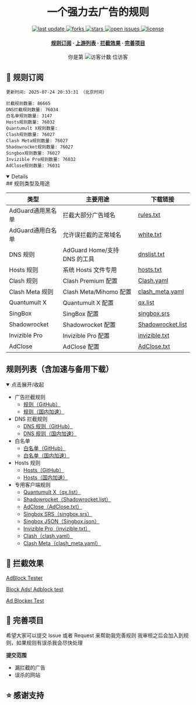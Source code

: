 <div align="center">
<h1 align="center"><br>一个强力去广告的规则</h1>
<p>
  <a href="https://github.com/045200/adbyebye">
    <img src="https://img.shields.io/github/last-commit/045200/adbyebye?style=flat-square" alt="last update" />
  </a>
  <a href="https://github.com/045200/adbyebye">
    <img src="https://img.shields.io/github/forks/045200/adbyebye?style=flat-square" alt="forks" />
  </a>
  <a href="https://github.com/045200/adbyebye">
    <img src="https://img.shields.io/github/stars/045200/adbyebye?style=flat-square" alt="stars" />
  </a>
  <a href="https://github.com/045200/adbyebye/issues/">
    <img src="https://img.shields.io/github/issues/045200/adbyebye?style=flat-square" alt="open issues" />
  </a>
  <a href="https://github.com/045200/adbyebye">
    <img src="https://img.shields.io/github/license/045200/adbyebye?style=flat-square" alt="license" />
  </a>
</p>

<h4>
    <a href="#a">规则订阅</a>
  <span> · </span>
    <a href="#b">上游列表</a>
  <span> · </span>
    <a href="#c">拦截效果</a>
  <span> · </span>
    <a href="#d">完善项目</a>
  </h4>

</div>

<div align="center">
  <!-- 访客计数，点击跳转到仓库主页 -->
你是第 <img src="https://profile-counter.glitch.me/045200/adbyebye/count.svg" alt="访客计数" /> 位访客
</div>
<h2 id="a">🎯 规则订阅</h2>

```
更新时间: 2025-07-24 20:33:31 （北京时间） 

拦截规则数量: 86665 
DNS拦截规则数量: 76034 
白名单规则数量: 3147 
Hosts规则数量: 76032 
Quantumult X规则数量:  
Clash规则数量: 76027 
Clash Meta规则数量: 76027 
Shadowrocket规则数量: 76027 
Singbox规则数量: 76027 
Invizible Pro规则数量: 76032 
AdClose规则数量: 76031 
```

<details open>
## 规则类型及用途

| 类型             | 主要用途                       | 下载链接                                                                            |
|------------------|------------------------------|-------------------------------------------------------------------------------------|
| AdGuard通用黑名单       | 拦截大部分广告域名             | [rules.txt](https://raw.githubusercontent.com/045200/adbyebye/refs/heads/master/rules.txt)     |
| AdGuard通用白名单       | 允许误拦截的正常域名           | [white.txt](https://raw.githubusercontent.com/045200/adbyebye/refs/heads/master/allow.txt)     |
| DNS 规则         | AdGuard Home/支持 DNS 的工具   | [dnslist.txt](https://raw.githubusercontent.com/045200/adbyebye/master/dns.txt)   |
| Hosts 规则       | 系统 Hosts 文件专用            | [hosts.txt](https://raw.githubusercontent.com/045200/adbyebye/master/hosts.txt)       |
| Clash 规则       | Clash Premium 配置             | [Clash.yaml](https://raw.githubusercontent.com/045200/adbyebye/master/clash.yaml) |
| Clash Meta 规则  | Clash Meta/Mihomo 配置         | [clash_meta.yaml](https://raw.githubusercontent.com/045200/adbyebye/master/clash_meta.yaml) |
| Quantumult X     | Quantumult X 配置              | [qx.list](https://raw.githubusercontent.com/045200/adbyebye/master/qx.list)           |
| SingBox          | SingBox 配置                   | [singbox.srs](https://raw.githubusercontent.com/045200/adbyebye/master/singbox.srs)   |
| Shadowrocket     | Shadowrocket 配置              | [Shadowrocket.list](https://raw.githubusercontent.com/045200/adbyebye/master/Shadowrocket.list) |
| Invizible Pro    | Invizible Pro 配置             | [invizible.txt](https://raw.githubusercontent.com/045200/adbyebye/master/invizible.txt) |
| AdClose          | AdClose 配置                   | [AdClose.txt](https://raw.githubusercontent.com/045200/adbyebye/master/AdClose.txt)   |


## 规则列表（含加速与备用下载）

<details open>
<summary>点击展开/收起</summary>

- 广告拦截规则  
  - [规则（GitHub）](https://raw.githubusercontent.com/045200/adbyebye/master/rules.txt)
  - [规则（国内加速）](https://ghproxy.net/https://raw.githubusercontent.com/045200/adbyebye/master/rules.txt)
- DNS 拦截规则  
  - [DNS 规则（GitHub）](https://raw.githubusercontent.com/045200/adbyebye/master/dns.txt)
  - [DNS 规则（国内加速）](https://ghp.ci/https://raw.githubusercontent.com/045200/adbyebye/master/dns.txt)
- 白名单  
  - [白名单（GitHub）](https://raw.githubusercontent.com/045200/adbyebye/master/allow.txt)
  - [白名单（国内加速）](https://ghp.ci/https://raw.githubusercontent.com/045200/adbyebye/master/allow.txt)
- Hosts 规则  
  - [Hosts（GitHub）](https://raw.githubusercontent.com/045200/adbyebye/master/hosts.txt)
  - [Hosts（国内加速）](https://ghproxy.net/https://raw.githubusercontent.com/045200/adbyebye/master/hosts.txt)
- 专用客户端规则  
  - [Quantumult X（qx.list）](https://raw.githubusercontent.com/045200/adbyebye/master/qx.list)
  - [Shadowrocket（Shadowrocket.list）](https://raw.githubusercontent.com/045200/adbyebye/master/Shadowrocket.list)
  - [AdClose（AdClose.txt）](https://raw.githubusercontent.com/045200/adbyebye/master/AdClose.txt)
  - [Singbox SRS（singbox.srs）](https://raw.githubusercontent.com/045200/adbyebye/master/singbox.srs)
  - [Singbox JSON（Singbox.json）](https://raw.githubusercontent.com/45200/adbyebye/master/Singbox.json)
  - [Invizible Pro（invizible.txt）](https://raw.githubusercontent.com/045200/adbyebye/master/invizible.txt)
  - [Clash（clash.yaml）](https://raw.githubusercontent.com/045200/adbyebye/master/clash.yaml)
  - [Clash Meta（clash_meta.yaml）](https://raw.githubusercontent.com/045200/adbyebye/master/clash_meta.yaml)

</details>



<h2 id="c">🚫 拦截效果</h2>

[AdBlock Tester](https://adblock-tester.com)

[Block Ads! Adblock test](https://blockads.fivefilters.org/)

[Ad Blocker Test](https://d3ward.github.io/toolz/adblock.html)

<h2 id="d">💬 完善项目</h2>

希望大家可以提交 Issue 或者 Request 来帮助我完善规则 我审核之后会加入到规则，如果规则有误杀我会尽快处理

**提交范围**

- 漏拦截的广告
- 误杀的网站

## ⭐ 感谢支持



